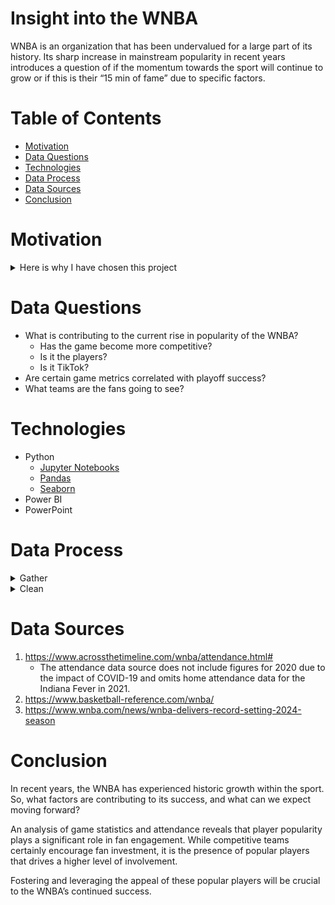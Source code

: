 # Insight into the WNBA
WNBA is an organization that has been undervalued for a large part of its history. Its sharp increase in mainstream popularity in recent years introduces a question of if the momentum towards the sport will continue to grow or if this is their “15 min of fame” due to specific factors.
# Table of Contents
- [Motivation](https://github.com/tasleem-m/Insight-into-the-WNBA#motivation)
- [Data Questions](https://github.com/tasleem-m/Insight-into-the-WNBA#data-questions)
- [Technologies](https://github.com/tasleem-m/Insight-into-the-WNBA#technologies)
- [Data Process](https://github.com/tasleem-m/Insight-into-the-WNBA#data-process)
- [Data Sources](https://github.com/tasleem-m/Insight-into-the-WNBA#data-sources)
- [Conclusion](https://github.com/tasleem-m/Insight-into-the-WNBA#conclusion)
# Motivation
<details>
<summary>
Here is why I have chosen this project
</summary>

I am an avid sports fan, with football being my primary sport of choice—American football, that is. As a young woman, I never paid much attention to women’s sports. However, that began to change around 2023. Names like A’ja Wilson, Caitlin Clark, Angel Reese, and others started to appear more frequently in the media. A’ja Wilson signed one of the richest deals ever for a women’s basketball player with Nike. Caitlin Clark was breaking records not only in women’s college basketball but also in men’s college basketball. Angel Reese was named Most Outstanding Player in the NCAA championship, helping LSU win their first-ever national title.

While there have always been popular WNBA players, such as Sue Bird and Lisa Leslie, whom I had heard of, something felt different this time. I began to question why this shift was happening. Although I was familiar with the WNBA (as the sister league to the NBA), my own interest—and the interest of many others, according to social media—began to rise with these significant milestones. So, when it came time to select a topic for my Capstone project, the WNBA was at the top of my list. I wanted to explore the various factors contributing to this surge in popularity.
</details>

# Data Questions
- What is contributing to the current rise in popularity of the WNBA?
  - Has the game become more competitive?
  - Is it the players?
  - Is it TikTok?
- Are certain game metrics correlated with playoff success?
- What teams are the fans going to see?
# Technologies
- Python
  * [Jupyter Notebooks](https://jupyter.org/)
  * [Pandas](https://pandas.pydata.org/)
  * [Seaborn](https://seaborn.pydata.org/)
- Power BI
- PowerPoint
# Data Process
<details>
<summary>
Gather
</summary>

Game statistics from 1997 to 2024 were gathered from Basketball-reference.com on a per-year basis due to the website's structure. CSV files were downloaded and renamed for each respective year. Once all files were collected, Python was used to concatenate them via a for-loop, and a new 'Year' column was added by referencing the base file name.
</details>

<details>
<summary>
Clean
</summary>
Specific statistical percentage columns, originally in decimal format, were converted to percentage values for analysis. The 'Year' column was cleaned to extract only the year from the full file name and then converted into an integer format. The data was subsequently exported as CSV files and uploaded to Power BI for dashboard visualization.
</details>

# Data Sources
1.	https://www.acrossthetimeline.com/wnba/attendance.html#
    * The attendance data source does not include figures for 2020 due to the impact of COVID-19 and omits home attendance data for the Indiana Fever in 2021.
2.	https://www.basketball-reference.com/wnba/
3.	https://www.wnba.com/news/wnba-delivers-record-setting-2024-season
# Conclusion
In recent years, the WNBA has experienced historic growth within the sport. So, what factors are contributing to its success, and what can we expect moving forward?

An analysis of game statistics and attendance reveals that player popularity plays a significant role in fan engagement. While competitive teams certainly encourage fan investment, it is the presence of popular players that drives a higher level of involvement.

Fostering and leveraging the appeal of these popular players will be crucial to the WNBA’s continued success.

